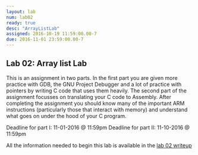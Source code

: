 ```yaml
---
layout: lab
num: lab02
ready: true
desc: "ArrayListLab"
assigned: 2016-10-19 11:59:00.00-7
due: 2016-11-01 23:59:00.00-7
---
```


## Lab 02: Array list Lab

This is an assignment in two parts. In the first part you are given more practice with GDB, the GNU Project Debugger and a lot of practice with pointers by writing C code that uses them heavily.
The second part of the assignment focusses on translating your C code to Assembly. After completing the assignment you should know many of the important ARM instructions (particularly those that interact with memory) and understand what goes on under the hood of your C program.


Deadline for part I: 11-01-2016 @ 11:59pm
Deadline for part II: 11-10-2016 @ 11:59pm

All the information needed to begin this lab is available in the [lab 02 writeup](/lab/lab02/arraylistlab.pdf) 
